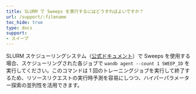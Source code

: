 ```yaml
---
title: SLURM で Sweeps を実行するにはどうすればよいですか？
url: /support/:filename
toc_hide: true
type: docs
support:
- スイープ
---
```


SLURM スケジューリングシステム（[公式ドキュメント](https://slurm.schedmd.com/documentation.html)）で Sweeps を使用する場合、スケジューリングされた各ジョブで `wandb agent --count 1 SWEEP_ID` を実行してください。このコマンドは 1 回のトレーニングジョブを実行して終了するため、リソースリクエストの実行時予測を容易にしつつ、ハイパーパラメーター探索の並列性を活用できます。